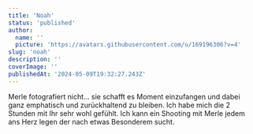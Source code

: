 ```yaml
---
title: 'Noah'
status: 'published'
author:
  name: ''
  picture: 'https://avatars.githubusercontent.com/u/169196306?v=4'
slug: 'noah'
description: ''
coverImage: ''
publishedAt: '2024-05-09T19:32:27.243Z'
---
```


Merle fotografiert nicht... sie schafft es Moment einzufangen und dabei ganz emphatisch und zurückhaltend zu bleiben. Ich habe mich die 2 Stunden mit Ihr sehr wohl gefühlt. Ich kann ein Shooting mit Merle jedem ans Herz legen der nach etwas Besonderem sucht.